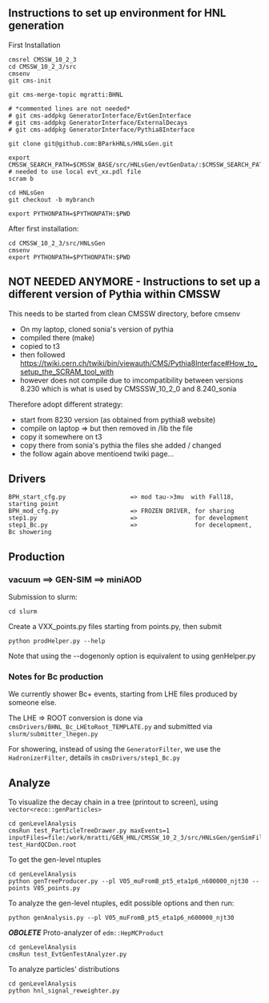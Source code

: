 ## Instructions to set up environment for HNL generation

First Installation
```
cmsrel CMSSW_10_2_3
cd CMSSW_10_2_3/src
cmsenv
git cms-init

git cms-merge-topic mgratti:BHNL

# *commented lines are not needed*
# git cms-addpkg GeneratorInterface/EvtGenInterface
# git cms-addpkg GeneratorInterface/ExternalDecays
# git cms-addpkg GeneratorInterface/Pythia8Interface

git clone git@github.com:BParkHNLs/HNLsGen.git

export CMSSW_SEARCH_PATH=$CMSSW_BASE/src/HNLsGen/evtGenData/:$CMSSW_SEARCH_PATH  # needed to use local evt_xx.pdl file
scram b

cd HNLsGen
git checkout -b mybranch

export PYTHONPATH=$PYTHONPATH:$PWD 

```

After first installation:
```
cd CMSSW_10_2_3/src/HNLsGen
cmsenv
export PYTHONPATH=$PYTHONPATH:$PWD 
```

## NOT NEEDED ANYMORE - Instructions to set up a different version of Pythia within CMSSW

This needs to be started from clean CMSSW directory, before cmsenv

* On my laptop, cloned sonia's version of pythia
* compiled there (make)
* copied to t3
* then followed https://twiki.cern.ch/twiki/bin/viewauth/CMS/Pythia8Interface#How_to_setup_the_SCRAM_tool_with 
* however does not compile due to imcompatibility between versions 8.230 which is what is used by CMSSSW_10_2_0 and 8.240_sonia 

Therefore adopt different strategy:
* start from 8230 version (as obtained from pythia8 website)
* compile on laptop => but then removed in /lib the file
* copy it somewhere on t3
* copy there from sonia's pythia the files she added / changed
* the follow again above mentioend twiki page...


## Drivers 
```
BPH_start_cfg.py                  => mod tau->3mu  with Fall18, starting point
BPH_mod_cfg.py                    => FROZEN DRIVER, for sharing
step1.py                          =>                for development
step1_Bc.py                       =>                for decelopment, Bc showering
```

## Production
### vacuum ==> GEN-SIM ==> miniAOD
Submission to slurm:
```
cd slurm
```
Create a VXX_points.py files starting from points.py, then submit
```
python prodHelper.py --help
```
Note that using the --dogenonly option is equivalent to using genHelper.py

### Notes for Bc production
We currently shower Bc+ events, starting from LHE files produced by someone else.

The LHE => ROOT conversion is done via ```cmsDrivers/BHNL_Bc_LHEtoRoot_TEMPLATE.py``` and submitted via ```slurm/submitter_lhegen.py```

For showering, instead of using the ```GeneratorFilter```, we use the ```HadronizerFilter```, details in ```cmsDrivers/step1_Bc.py```

## Analyze
To visualize the decay chain in a tree (printout to screen), using ```vector<reco::genParticles>```
```
cd genLevelAnalysis
cmsRun test_ParticleTreeDrawer.py maxEvents=1 inputFiles=file:/work/mratti/GEN_HNL/CMSSW_10_2_3/src/HNLsGen/genSimFiles/BPH-test_HardQCDon.root
```

To get the gen-level ntuples
```
cd genLevelAnalysis
python genTreeProducer.py --pl V05_muFromB_pt5_eta1p6_n600000_njt30 --points V05_points.py
```

To analyze the gen-level ntuples, edit possible options and then run:
```
python genAnalysis.py --pl V05_muFromB_pt5_eta1p6_n600000_njt30
```


***OBOLETE***
Proto-analyzer of ```edm::HepMCProduct```
```
cd genLevelAnalysis
cmsRun test_EvtGenTestAnalyzer.py
```

To analyze particles' distributions
```
cd genLevelAnalysis
python hnl_signal_reweighter.py
```

